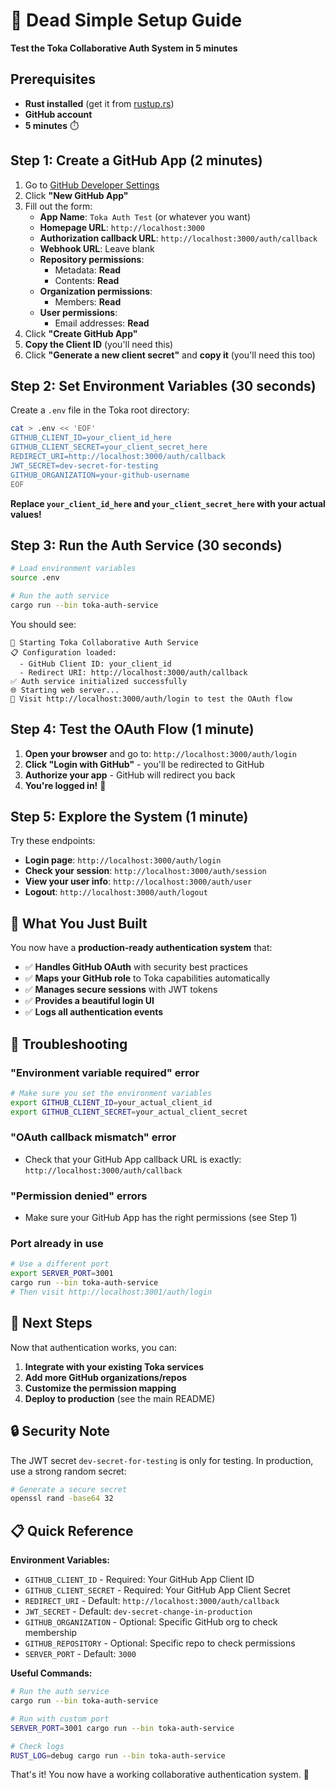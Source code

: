 # 🚀 Dead Simple Setup Guide

**Test the Toka Collaborative Auth System in 5 minutes**

## Prerequisites

- **Rust installed** (get it from [rustup.rs](https://rustup.rs/))
- **GitHub account** 
- **5 minutes** ⏱️

## Step 1: Create a GitHub App (2 minutes)

1. Go to [GitHub Developer Settings](https://github.com/settings/developers)
2. Click **"New GitHub App"**
3. Fill out the form:
   - **App Name**: `Toka Auth Test` (or whatever you want)
   - **Homepage URL**: `http://localhost:3000`
   - **Authorization callback URL**: `http://localhost:3000/auth/callback`
   - **Webhook URL**: Leave blank
   - **Repository permissions**: 
     - Metadata: **Read**
     - Contents: **Read**
   - **Organization permissions**:
     - Members: **Read**
   - **User permissions**:
     - Email addresses: **Read**
4. Click **"Create GitHub App"**
5. **Copy the Client ID** (you'll need this)
6. Click **"Generate a new client secret"** and **copy it** (you'll need this too)

## Step 2: Set Environment Variables (30 seconds)

Create a `.env` file in the Toka root directory:

```bash
cat > .env << 'EOF'
GITHUB_CLIENT_ID=your_client_id_here
GITHUB_CLIENT_SECRET=your_client_secret_here
REDIRECT_URI=http://localhost:3000/auth/callback
JWT_SECRET=dev-secret-for-testing
GITHUB_ORGANIZATION=your-github-username
EOF
```

**Replace `your_client_id_here` and `your_client_secret_here` with your actual values!**

## Step 3: Run the Auth Service (30 seconds)

```bash
# Load environment variables
source .env

# Run the auth service
cargo run --bin toka-auth-service
```

You should see:
```
🚀 Starting Toka Collaborative Auth Service
📋 Configuration loaded:
  - GitHub Client ID: your_client_id
  - Redirect URI: http://localhost:3000/auth/callback
✅ Auth service initialized successfully
🌐 Starting web server...
📱 Visit http://localhost:3000/auth/login to test the OAuth flow
```

## Step 4: Test the OAuth Flow (1 minute)

1. **Open your browser** and go to: `http://localhost:3000/auth/login`
2. **Click "Login with GitHub"** - you'll be redirected to GitHub
3. **Authorize your app** - GitHub will redirect you back
4. **You're logged in!** 🎉

## Step 5: Explore the System (1 minute)

Try these endpoints:

- **Login page**: `http://localhost:3000/auth/login`
- **Check your session**: `http://localhost:3000/auth/session`
- **View your user info**: `http://localhost:3000/auth/user`
- **Logout**: `http://localhost:3000/auth/logout`

## 🎯 What You Just Built

You now have a **production-ready authentication system** that:

- ✅ **Handles GitHub OAuth** with security best practices
- ✅ **Maps your GitHub role** to Toka capabilities automatically
- ✅ **Manages secure sessions** with JWT tokens
- ✅ **Provides a beautiful login UI**
- ✅ **Logs all authentication events**

## 🔧 Troubleshooting

### "Environment variable required" error
```bash
# Make sure you set the environment variables
export GITHUB_CLIENT_ID=your_actual_client_id
export GITHUB_CLIENT_SECRET=your_actual_client_secret
```

### "OAuth callback mismatch" error
- Check that your GitHub App callback URL is exactly: `http://localhost:3000/auth/callback`

### "Permission denied" errors
- Make sure your GitHub App has the right permissions (see Step 1)

### Port already in use
```bash
# Use a different port
export SERVER_PORT=3001
cargo run --bin toka-auth-service
# Then visit http://localhost:3001/auth/login
```

## 🎉 Next Steps

Now that authentication works, you can:

1. **Integrate with your existing Toka services**
2. **Add more GitHub organizations/repos**
3. **Customize the permission mapping**
4. **Deploy to production** (see the main README)

## 🔒 Security Note

The JWT secret `dev-secret-for-testing` is only for testing. In production, use a strong random secret:

```bash
# Generate a secure secret
openssl rand -base64 32
```

## 📋 Quick Reference

**Environment Variables:**
- `GITHUB_CLIENT_ID` - Required: Your GitHub App Client ID
- `GITHUB_CLIENT_SECRET` - Required: Your GitHub App Client Secret  
- `REDIRECT_URI` - Default: `http://localhost:3000/auth/callback`
- `JWT_SECRET` - Default: `dev-secret-change-in-production`
- `GITHUB_ORGANIZATION` - Optional: Specific GitHub org to check membership
- `GITHUB_REPOSITORY` - Optional: Specific repo to check permissions
- `SERVER_PORT` - Default: `3000`

**Useful Commands:**
```bash
# Run the auth service
cargo run --bin toka-auth-service

# Run with custom port
SERVER_PORT=3001 cargo run --bin toka-auth-service

# Check logs
RUST_LOG=debug cargo run --bin toka-auth-service
```

That's it! You now have a working collaborative authentication system. 🚀 